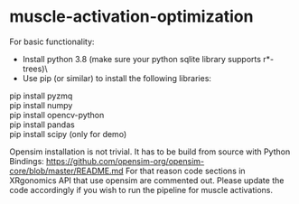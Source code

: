 # muscle-activation-optimization

For basic functionality:
- Install python 3.8 (make sure your python sqlite library supports r*-trees)\
- Use pip (or similar) to install the following libraries:

pip install pyzmq\
pip install numpy\
pip install opencv-python\
pip install pandas\
pip install scipy (only for demo)

Opensim installation is not trivial. It has to be build from source with Python Bindings:
https://github.com/opensim-org/opensim-core/blob/master/README.md
For that reason code sections in XRgonomics API that use opensim are commented out.
Please update the code accordingly if you wish to run the pipeline for muscle activations.
